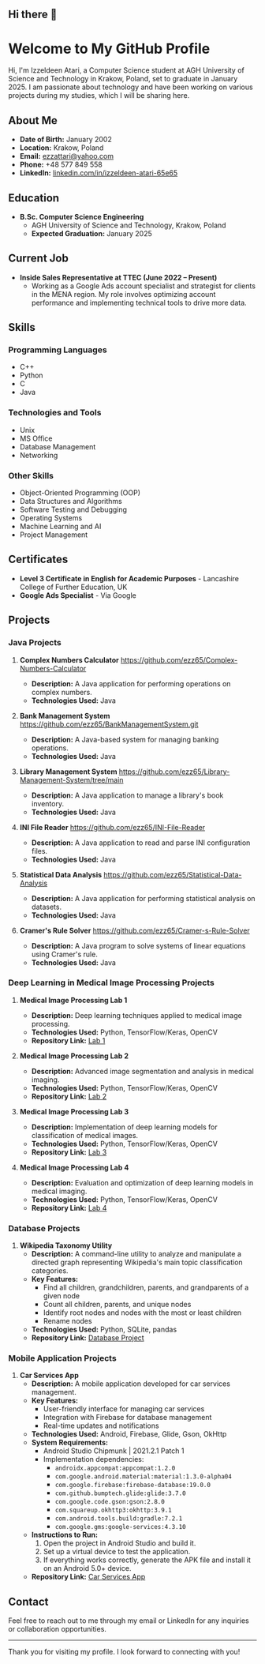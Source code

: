 ## Hi there 👋

<!--
**ezz65/ezz65** is a ✨ _special_ ✨ repository because its `README.md` (this file) appears on your GitHub profile.

Here are some ideas to get you started:

- 🔭 I’m currently working on ...
- 🌱 I’m currently learning ...
- 👯 I’m looking to collaborate on ...
- 🤔 I’m looking for help with ...
- 💬 Ask me about ...
- 📫 How to reach me: ...
- 😄 Pronouns: ...
- ⚡ Fun fact: ...
-->

# Welcome to My GitHub Profile

Hi, I'm Izzeldeen Atari, a Computer Science student at AGH University of Science and Technology in Krakow, Poland, set to graduate in January 2025. I am passionate about technology and have been working on various projects during my studies, which I will be sharing here.

## About Me

- **Date of Birth:** January 2002
- **Location:** Krakow, Poland
- **Email:** [ezzattari@yahoo.com](mailto:ezzattari@yahoo.com)
- **Phone:** +48 577 849 558
- **LinkedIn:** [linkedin.com/in/izzeldeen-atari-65e65](http://www.linkedin.com/in/izzeldeen-atari-65e65)

## Education

- **B.Sc. Computer Science Engineering**
  - AGH University of Science and Technology, Krakow, Poland
  - **Expected Graduation:** January 2025

## Current Job

- **Inside Sales Representative at TTEC (June 2022 – Present)**
  - Working as a Google Ads account specialist and strategist for clients in the MENA region. My role involves optimizing account performance and implementing technical tools to drive more data.

## Skills

### Programming Languages
- C++
- Python
- C
- Java

### Technologies and Tools
- Unix
- MS Office
- Database Management
- Networking

### Other Skills
- Object-Oriented Programming (OOP)
- Data Structures and Algorithms
- Software Testing and Debugging
- Operating Systems
- Machine Learning and AI
- Project Management

## Certificates

- **Level 3 Certificate in English for Academic Purposes** - Lancashire College of Further Education, UK
- **Google Ads Specialist** - Via Google

## Projects

### Java Projects
1. **Complex Numbers Calculator** https://github.com/ezz65/Complex-Numbers-Calculator
   - **Description:** A Java application for performing operations on complex numbers.
   - **Technologies Used:** Java

2. **Bank Management System** https://github.com/ezz65/BankManagementSystem.git
   - **Description:** A Java-based system for managing banking operations.
   - **Technologies Used:** Java

3. **Library Management System** https://github.com/ezz65/Library-Management-System/tree/main
   - **Description:** A Java application to manage a library's book inventory.
   - **Technologies Used:** Java

4. **INI File Reader** https://github.com/ezz65/INI-File-Reader
   - **Description:** A Java application to read and parse INI configuration files.
   - **Technologies Used:** Java

5. **Statistical Data Analysis** https://github.com/ezz65/Statistical-Data-Analysis
   - **Description:** A Java application for performing statistical analysis on datasets.
   - **Technologies Used:** Java

6. **Cramer's Rule Solver** https://github.com/ezz65/Cramer-s-Rule-Solver
   - **Description:** A Java program to solve systems of linear equations using Cramer's rule.
   - **Technologies Used:** Java

### Deep Learning in Medical Image Processing Projects
1. **Medical Image Processing Lab 1**
   - **Description:** Deep learning techniques applied to medical image processing.
   - **Technologies Used:** Python, TensorFlow/Keras, OpenCV
   - **Repository Link:** [Lab 1](link_to_lab1_repository)

2. **Medical Image Processing Lab 2**
   - **Description:** Advanced image segmentation and analysis in medical imaging.
   - **Technologies Used:** Python, TensorFlow/Keras, OpenCV
   - **Repository Link:** [Lab 2](link_to_lab2_repository)

3. **Medical Image Processing Lab 3**
   - **Description:** Implementation of deep learning models for classification of medical images.
   - **Technologies Used:** Python, TensorFlow/Keras, OpenCV
   - **Repository Link:** [Lab 3](link_to_lab3_repository)

4. **Medical Image Processing Lab 4**
   - **Description:** Evaluation and optimization of deep learning models in medical imaging.
   - **Technologies Used:** Python, TensorFlow/Keras, OpenCV
   - **Repository Link:** [Lab 4](link_to_lab4_repository)

### Database Projects
1. **Wikipedia Taxonomy Utility**
   - **Description:** A command-line utility to analyze and manipulate a directed graph representing Wikipedia's main topic classification categories.
   - **Key Features:**
     - Find all children, grandchildren, parents, and grandparents of a given node
     - Count all children, parents, and unique nodes
     - Identify root nodes and nodes with the most or least children
     - Rename nodes
   - **Technologies Used:** Python, SQLite, pandas
   - **Repository Link:** [Database Project](link_to_database_project_repository)

### Mobile Application Projects
1. **Car Services App**
   - **Description:** A mobile application developed for car services management.
   - **Key Features:**
     - User-friendly interface for managing car services
     - Integration with Firebase for database management
     - Real-time updates and notifications
   - **Technologies Used:** Android, Firebase, Glide, Gson, OkHttp
   - **System Requirements:**
     - Android Studio Chipmunk | 2021.2.1 Patch 1
     - Implementation dependencies:
       - `androidx.appcompat:appcompat:1.2.0`
       - `com.google.android.material:material:1.3.0-alpha04`
       - `com.google.firebase:firebase-database:19.0.0`
       - `com.github.bumptech.glide:glide:3.7.0`
       - `com.google.code.gson:gson:2.8.0`
       - `com.squareup.okhttp3:okhttp:3.9.1`
       - `com.android.tools.build:gradle:7.2.1`
       - `com.google.gms:google-services:4.3.10`
   - **Instructions to Run:**
     1. Open the project in Android Studio and build it.
     2. Set up a virtual device to test the application.
     3. If everything works correctly, generate the APK file and install it on an Android 5.0+ device.
   - **Repository Link:** [Car Services App](link_to_car_services_app_repository)

## Contact
Feel free to reach out to me through my email or LinkedIn for any inquiries or collaboration opportunities.

---

Thank you for visiting my profile. I look forward to connecting with you!

